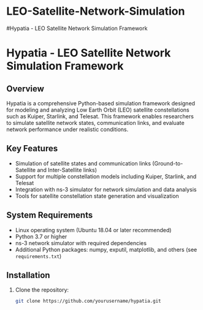 # LEO-Satellite-Network-Simulation
#Hypatia - LEO Satellite Network Simulation Framework
# Hypatia - LEO Satellite Network Simulation Framework

## Overview
Hypatia is a comprehensive Python-based simulation framework designed for modeling and analyzing Low Earth Orbit (LEO) satellite constellations such as Kuiper, Starlink, and Telesat. This framework enables researchers to simulate satellite network states, communication links, and evaluate network performance under realistic conditions.

## Key Features
- Simulation of satellite states and communication links (Ground-to-Satellite and Inter-Satellite links)
- Support for multiple constellation models including Kuiper, Starlink, and Telesat
- Integration with ns-3 simulator for network simulation and data analysis
- Tools for satellite constellation state generation and visualization

## System Requirements
- Linux operating system (Ubuntu 18.04 or later recommended)
- Python 3.7 or higher
- ns-3 network simulator with required dependencies
- Additional Python packages: numpy, exputil, matplotlib, and others (see `requirements.txt`)

## Installation
1. Clone the repository:
   ```bash
   git clone https://github.com/yourusername/hypatia.git
